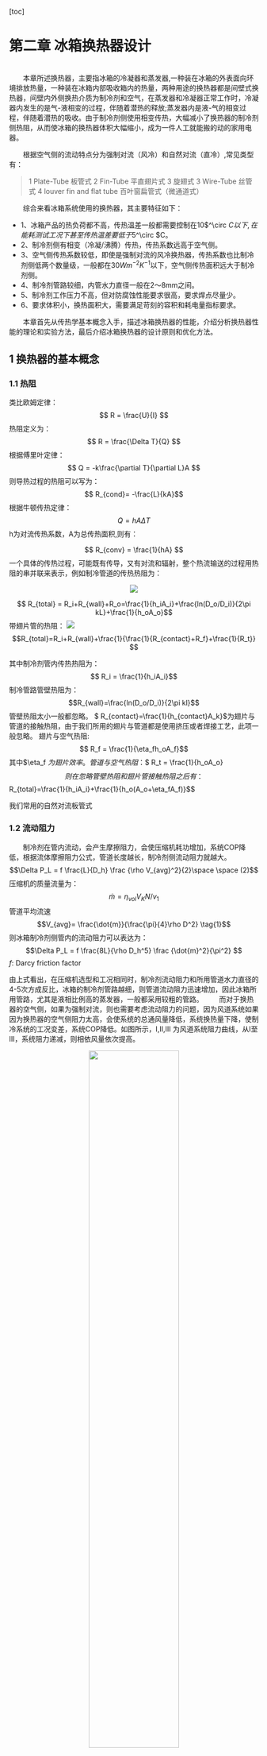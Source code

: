 
[toc]
# 第二章 冰箱换热器设计
<br>
&emsp;&emsp;本章所述换热器，主要指冰箱的冷凝器和蒸发器,一种装在冰箱的外表面向环境排放热量，一种装在冰箱内部吸收箱内的热量，两种用途的换热器都是间壁式换热器，间壁内外侧换热介质为制冷剂和空气，在蒸发器和冷凝器正常工作时，冷凝器内发生的是气-液相变的过程，伴随着潜热的释放;蒸发器内是液-气的相变过程，伴随着潜热的吸收。由于制冷剂侧使用相变传热，大幅减小了换热器的制冷剂侧热阻，从而使冰箱的换热器体积大幅缩小，成为一件人工就能搬的动的家用电器。

&emsp;&emsp;根据空气侧的流动特点分为强制对流（风冷）和自然对流（直冷）,常见类型有：
>1 Plate-Tube   板管式
>2 Fin-Tube     平直翅片式
>3 旋翅式
>3 Wire-Tube    丝管式
>4 louver fin and flat tube 百叶窗扁管式（微通道式）

&emsp;&emsp;综合来看冰箱系统使用的换热器，其主要特征如下：
+ 1、冰箱产品的热负荷都不高，传热温差一般都需要控制在10$^\circ $C 以下,在能耗测试工况下甚至传热温差要低于5$^\circ $C。
+ 2、制冷剂侧有相变（冷凝/沸腾）传热，传热系数远高于空气侧。
+ 3、空气侧传热系数较低，即使是强制对流的风冷换热器，传热系数也比制冷剂侧低两个数量级，一般都在30$W  m^{-2}K^{-1}$以下，空气侧传热面积远大于制冷剂侧。
+ 4、制冷剂管路较细，内管水力直径一般在2～8mm之间。
+ 5、制冷剂工作压力不高，但对防腐蚀性能要求很高，要求焊点尽量少。
+ 6、要求体积小，换热面积大，需要满足苛刻的容积和耗电量指标要求。

&emsp;&emsp;本章首先从传热学基本概念入手，描述冰箱换热器的性能，介绍分析换热器性能的理论和实验方法，最后介绍冰箱换热器的设计原则和优化方法。




## 1 换热器的基本概念

### 1.1 热阻
类比欧姆定律：$$ R = \frac{U}{I} $$
热阻定义为：
$$ R = \frac{\Delta T}{Q} $$
根据傅里叶定律：
$$ Q = -k\frac{\partial T}{\partial L}A
$$
则导热过程的热阻可以写为：
$$ R_{cond}= -\frac{L}{kA}$$
根据牛顿传热定律：
$$ Q = hA\Delta T $$ h为对流传热系数，A为总传热面积,则有：

 $$ R_{conv} = \frac{1}{hA} $$
 一个具体的传热过程，可能既有传导，又有对流和辐射，整个热流输送的过程用热阻的串并联来表示，例如制冷管道的传热热阻为：
<center> <img src = "tube_heat_resistance.png"> </center>

$$ R_{total} = R_i+R_{wall}+R_o=\frac{1}{h_iA_i}+\frac{ln(D_o/D_i)}{2\pi kL}+\frac{1}{h_oA_o}$$
带翅片管的热阻：
<img src="fin_tube_resist.jpg">
$$R_{total}=R_i+R_{wall}+\frac{1}{\frac{1}{R_{contact}+R_f}+\frac{1}{R_t}}
$$

其中制冷剂管内传热热阻为：
$$ R_i = \frac{1}{h_iA_i}$$
制冷管路管壁热阻为：
$$R_{wall}=\frac{ln(D_o/D_i)}{2\pi kl}$$
管壁热阻太小一般都忽略。
$ R_{contact}=\frac{1}{h_{contact}A_k}$为翅片与管道的接触热阻，由于我们所用的翅片与管道都是使用挤压或者焊接工艺，此项一般忽略。
翅片与空气热阻:
$$ R_f = \frac{1}{\eta_fh_oA_f}$$其中$\eta_f $为翅片效率。
管道与空气热阻：$$ R_t = \frac{1}{h_oA_o}$$
则在忽略管壁热阻和翅片管接触热阻之后有：
$$R_{total}=\frac{1}{h_iA_i}+\frac{1}{h_o(A_o+\eta_fA_f)}$$

我们常用的自然对流板管式
### 1.2 流动阻力
&emsp;&emsp;制冷剂在管内流动，会产生摩擦阻力，会使压缩机耗功增加，系统COP降低，根据流体摩擦阻力公式，管道长度越长，制冷剂侧流动阻力就越大。
$$\Delta P_L = f \frac{L}{D_h} \frac {\rho V_{avg}^2}{2}\space \space (2)$$ 
压缩机的质量流量为：
$$\dot{m}= \eta_{vol}V_KN/v_1
$$ 
管道平均流速$$V_{avg}= \frac{\dot{m}}{\frac{\pi}{4}\rho D^2} \tag{1}$$
则冰箱制冷剂侧管内的流动阻力可以表达为：
$$\Delta P_L = f \frac{8L}{\rho D_h^5} \frac {\dot{m}^2}{\pi^2} $$ 
$f$: Darcy friction factor 

由上式看出，在压缩机选型和工况相同时，制冷剂流动阻力和所用管道水力直径的4-5次方成反比，冰箱的制冷剂管路越细，则管道流动阻力迅速增加，因此冰箱所用管路，尤其是液相比例高的蒸发器，一般都采用较粗的管路。
&emsp;&emsp;而对于换热器的空气侧，如果为强制对流，则也需要考虑流动阻力的问题，因为风道系统如果因为换热器的空气侧阻力太高，会使系统的总通风量降低，系统换热量下降，使制冷系统的工况变差，系统COP降低。如图所示，I,II,III 为风道系统阻力曲线，从I至III，系统阻力递减，则相依风量依次提高。

<center><img src = "fan_curve.png" width = "60%"></center>
&emsp;&emsp;我们常见的斜插式翅片蒸发器：其Darcyfriction factor可以表示为：

$$  f = a Re^\alpha \epsilon^\beta N^\gamma$$

其中$\epsilon$为翅片总面积与盘管空气侧面积的比值，$N$为盘管排数。
一般来讲，盘管排数越多，翅片越密，流速越快则流动阻力越大。虽然管道越长，翅片越多，则换热面积越大，但考虑到流动阻力的增加，对制冷系统的作用不一定都是正面的。
### 1.3 努塞尔数和$j$因子
&emsp;&emsp;努塞尔数表征了换热器表面的对流换热与导热之间的差异，其定义为：
$$ Nu_{D_h}= \frac {h_aD_h}{k}$$
在调整多项参数测量完换热器的换热量后，需要把数据整理成Nusselt数与各种无量纲数之间的经验公式，例如斜插式换热器的空气侧传热性能可以表示为：
$$ Nu_{D_h}= 0.162Re_D^{0.62}  Pr^{1/3} $$
使用努塞尔数可以很方便地计算换热器的在变工况下的实际性能参数。
在技术文献中，经常可以看到另一种无量纲$j$因子表示法：
$$ j = \frac{h_a}{G_a  C_{p_a}}Pr_a^{2/3} $$
而$$Re_{D_h}= G_a D_h/\mu $$
  $$ Pr= \frac{\mu C_{p_a}}{k_a}$$
则可以得到关系式为：
$$ j = \frac{Nu_{D_h}}{Re_{D_h}}Pr^{-1/3}$$
&emsp;&emsp;由于冰箱换热器的换热性能和空气侧流动性能都非常重要，在相关研究换热器文献中，一般都会给出努塞尔数和f因子,或者$j$,$f$因子的数据和拟合结果。
### 1.3 换热面积的扩展与翅片效率
&emsp;&emsp;我们通常使用的间壁式换热器的管道一般为圆管，圆管的几何特征就是周长最小的时候获得最大的截面积，所以圆管的内部和外部传热面积都很小，直接使用圆形管路来当换热器是非常不经济的,使用其它形状的管道，在水力直径不变的条件下，其管内和管外的换热面积会略有增加，但也远远达不到理想的强化传热的效果。

&emsp;&emsp;水力直径的定义：
$$ D_h =\frac{4 \cdot A_c} {p}$$
&emsp;&emsp;为了增大换热面积，最常用的方法就是对管道进行肋化，即增加翅片，用焊接、粘接和挤压的方法将翅片和管路紧密连接在一起，使接触热阻最小化，虽然翅片与传热流体之间的温差要小于管道与传热介质之间的温差，但由于翅片面积远大于圆管的外表面积，并且翅片也可以保证很高的效率，增加翅片能够获得大幅的换热面积的提升。
翅片效率的定义：$$ \eta_{fin}=\frac{Actual \space heat\space  transfer\space  rate\space  from\space  the\space  fin}{Ideal \space heat\space  transfer\space  rate\space  from\space  the\space  fin}$$
&emsp;&emsp;上式可以理解为：由于翅片与传热流体间的温差小于管道与传热流体之间的温差，为了方便计算，假设翅片面积与传热流体间的温差等于管道与流体间的温差，那么计算传热面积时翅片面积需要打得折扣就是翅片效率。
&emsp;&emsp;以空气侧传热为例，对于方形平板翅片，其翅片效率为：
<img src ="fin_gemetry.jpg">
$$ \eta_{f}=\frac{ tanh(mH)} {mH}$$
$$m = \sqrt{\frac{h_ap}{k_fA_c}}$$
由于通常翅片都很薄，即$L>>\delta_f$，则m可以简化为$m =\sqrt{\frac{2h_a}{k_f\delta_f}}$
$mH$为无量纲数，翅片效率$\eta_{fin}$随$mH$值大小变化如图，虽然加长翅片可以增大翅片换热面积，但可以看出，翅片越长效率越低，所以在进行换热器设计时，要根据计算结果选择合适的翅片高度和效率，冰箱换热器一般要求翅片效率在85%~90%之间。
<center> <img src = "fin_efficiency.png"> </center>

## 2 冰箱换热器的结构与性能
&emsp;&emsp;在设计一款新冰箱时，需要通盘考虑结构、制冷和电气等模块的设计，制冷系统不仅要实现小型化，少占空间，还要能够实现较强的换热能力，这就对制冷系统的换热器的设计提出了非常高的要求。
理想的换热器设计目标为：
 + 低热阻
+ 占据冰箱的箱内空间少
+ 制冷剂侧摩擦阻力小，压缩机耗功低
+ 空气侧阻力小系统风量大，风机消耗功率低
+ 材料消耗少，成本低
为了实现以上目标，在实际设计中，必须理解换热器的结构及其物理性能之间的关系，作出正确的取舍，实现性能、结构和成本之间的平衡。

### 2.1 换热器的热阻构成
&emsp;&emsp;无论是自然对流换热器还是强制对流换热器，其总热阻都可以表示为一个热阻网络图，主要包括“制冷剂-管内壁热阻$R_i$”、“管壁热阻$R_{wall}$”、：“管道-翅片接触热阻$R_{contact}$”、“管外侧-空气对流热阻$R_o$”，“翅片-空气对流热阻$R_f$”等几部分。（注意翅片指起到增加空气侧传热面积的表面，如侧板冷凝器的侧板也可称之为翅片）那么这么多热阻构成部分，究竟哪块的热阻是最大的？在实际的设计中，应当怎样去优化热阻，获得最高的性价比呢？
<img src="pl_hr.jpg">
板管式换热器热阻
&emsp;&emsp;在换热器设计当中，优化占比最大部分的热阻，才能够获得较好的强化传热效果。在冰箱用的换热器中，由于管壁很薄，$R_{wall}$忽略不计，由于管道和翅片（平板）都是使用挤压或者粘接的方法进行连接，其接触热阻一般都在1%以下，所以在计算中也不出现，对于冰箱产品使用的小型换热器，那就是强化空气侧传热热阻（$R_o+R_f$),以下将用实例介绍板管式换热器和翅片式换热器的热阻分析实例：
&emsp;&emsp;取板管式换热器一个最小的换热单元，管道长度为1m，管道规格为$\phi 8×0.75mm$，平板尺寸尺寸为$1000mm×60mm$，管内制冷剂侧传热系数为： $h_i=1000 Wm^{-2} K^{-1}$,自然对流空气侧传热系数$h_a = 10Wm^{-2} K^{-1}$,则总热阻计算如下：

计算所用参数：
|名称|代数符号|单位|数值|备注|
|:--:|:--:|:--:|:--:|:--:|
|管道长度|$L_t$|$m$|1||L_t
|翅片长度|$L_f = L_t$|$m$|1||
|翅片高度|$H_p$|$m$|$25e-3$||
|翅片厚度|$\delta_f$|$m$|$0.4e-3$||
|管道内径|$D_i$|$m$|$6.5e-3$||
|管道外径|$\phi_o$|$m$|$8.0e-3$||
|空气侧翅片面积|$A_f=2L_f\cdot H_p$|$m^2$|$50e-3$||
|空气侧管道面积|$A_o$|$m^2$|$0$||
|铝合金导热系数|$k_f$|$Wm^{-1}K^{-1}$|$227$|
|制冷剂侧传热系数|$h_i$|$Wm^{-2}K^{-1}$|$1000$|
|空气侧传热系数|$h_a$|$Wm^{-2}K^{-1}$|$10$|
|翅片效率|$\eta_f =\frac {tanh(mH)}{mH}$ $m= \sqrt{\frac{h}{k_f\delta_f}}$|$\%$|$97.7$|
|空气侧总传热面积|$A_{tot}=A_o+\eta_fA_f$|$m^2$|$48.85e-3$||
|制冷剂侧传热面积|$A_i=\pi\cdot D_i$|$m^2$|$2.04e-2$||
|制冷剂侧热阻|$R_i = \frac{1}{h_iA_i}$|$K/W$|$4.9e-2$|
|空气侧热阻|$R_o = \frac{1}{h_a(A_o+\eta_fA_f)}$|$K/W$|2.05|
|总热阻|$R_{t} = \frac{1}{h_iA_i}+\frac{1}{h_aA_{tot}}$|$K/W$|$2.07$|
|制冷剂侧热阻占比|$R_i/R_t$|$\%$|$2.3$|
|空气侧热阻占比|$R_o/R_t$|$\%$|$97.7$|

由上表可以看出，制冷剂侧热阻占比非常低，所以才用强化制冷剂侧传热的办法对总热阻贡献基本为0。
有很多人认为将铝管压扁，然后粘接到换热板面上，就能够大幅提升换热性能，这可能吗？
+ 扁管虽然面积比圆管大，但管道并不和空气直接接触，空气侧有效传热面积几乎无变化
+ 采用粘接方式的板管换热器，无论是侧板冷凝器或者冷柜绕管蒸发器，其接触热阻占比很小，在2%以下，因为铝箔起到了良好的粘接（降低接触热阻）和肋化（增强管道对板面的导热）的作用。如下图B和C，C状态扁管与侧板有4mm宽的接触面积，但使用有限元软件计算出的侧板温度分布与圆管贴铝箔相差无几；但观察A和B的差别就可以看出铝箔对增强侧板换热的重要作用。
<img src = "aluminiumfoil_effect.jpg">
#### 2.1.2 斜插式翅片
以双孔斜插翅片为例，一个最小的换热单元包括：4根长度5mm的管道，50*36.1的带双1字孔的翅片，其总热阻
|名称|代数符号|单位|数值|备注|
|:--:|:--:|:--:|:--:|:--:|
|管道长度|$L_t$|$m$|$5e-3$||
|管道间距|$P_t$|$m$|$22e-3$||
|翅片长度|$L_f = L_t$|$m$|$50e-3$||
|翅片高度|$L_p$|$m$|$38.1e-3$||
|翅片厚度|$\delta_f$|$m$|$1.5e-4$||
|管道内径|$D_i$|$m$|$6.5e-3$||
制冷剂侧传热面积|$A_i=\pi\cdot D_i$|$m^2$|$4.08e-04$||
|管道外径|$\phi_o$|$m$|$8.0e-3$||
|空气侧翅片面积|$A_f=2(L_f\cdot H_p-P_t\cdot D_i\cdot 2-2\cdot \pi D_i^2/4)$|$m^2$|$2.90e-3$||
|空气侧管道面积|$A_o$|$m^2$|$5.03e-4$||
|铝合金导热系数|$k_f$|$Wm^{-1}K^{-1}$|$227$|
|制冷剂侧传热系数|$h_i$|$Wm^{-2}K^{-1}$|$1000$|
|空气侧传热系数|$h_a$|$Wm^{-2}K^{-1}$|$20$|
|翅片效率|$\eta_f =\frac {tanh(mH)}{mH}$ $m= \sqrt{\frac{2h}{k_f\delta_f}}$|$\%$|$95.8$|
|空气侧总传热面积|$A_{tot}=A_o+\eta_fA_f$|$m^2$|$3.32e-3$||
|
|制冷剂侧热阻|$R_i = \frac{1}{h_iA_i}$|$K/W$|$2.45$|
|空气侧热阻|$R_o = \frac{1}{h_a(A_o+\eta_fA_f)}$|$K/W$|$20.3$|
|总热阻|$R_{t} = \frac{1}{h_iA_i}+\frac{1}{h_aA_{tot}}$|$K/W$|$22.75$|
|制冷剂侧热阻占比|$R_i/R_t$|$\%$|$11$|
|空气侧热阻占比|$R_o/R_t$|$\%$|$89$|
由上表可以看出，由于强制对流换热器空气侧传热系数高、空气侧传热面积大，所以制冷剂侧热阻占比比板管式换热器有提升，但也不到15%，所以对于常用的冰箱换热器，靠优化制冷剂侧热阻提升换热性能是缘木求鱼。

### 2.2 肋化传热设计
&emsp;&emsp;上节已经分析得出结论，冰箱换热器的热阻最大部分在空气侧，总占比在85%以上，那么优化换热器性能就有两种有效的方法，一种是提高空气侧的传热系数，另一种是增大空气侧传热面积。而对于常规的换热器设计，我们很难去增强空气侧传热系数，那么就只剩下增大空气侧传热面积这一条路。
&emsp;&emsp;无限制增加空气侧换热面积是不可能的，以板管式换热器为例，冰箱可以贴冷凝器的侧板面积是一定的，顶多在U壳顶部再贴部分盘管，冰柜内部可以贴蒸发器的面积也是有限的，最多可以贴5面，那么我们在设计蒸发器的时候，就只能在面积一定的条件下，使用最少的材料，实现最强的换热器性能。以翅片式蒸发器为例，冰箱在结构设计时留给换热器的安装空间是固定的，不可能无限制增加，那么就只能在有限的空间内实现尽可能多的换热面积，并且满足空气侧阻力的增加并不会明显影响系统的通风量和换热性能，保证系统在结霜状态下的可靠性。
&emsp;&emsp;本节以板管式换热器和翅片式换热器为例，介绍冰箱换热器的肋化设计的优化方法。
#### 2.2.1 板管式换热器的肋化
&emsp;&emsp; 冰箱用板管式换热器只有一面是和空气接触，另一面都在发泡层内，可以近似认为另一面是绝热的，那么空气侧换热面积可以认为是一个宽度为2R（R为制冷剂盘管的弯管半径），长度为$L_t$的“宽面条”，其空气侧传热面积为:
$$ A_t = \eta_f A_P=2\eta_fRL_t$$ 
$$ \eta_f = \frac{tanh(mR)}{mR}$$
$R$为盘管的弯管半径，$m=\sqrt{\frac{h_a}{k_f\delta_p}}$
如果是盘管冷凝器,贴附铝箔厚度为0.15mm和0.015mm，则计算结果如下:
<img src="pl_fin_eff.png">
由上图可以看出盘管的弯管半径对总翅片效率影响较大，在30~40mm之间都可以保证翅片效率在85%以上，由于弯管半径越小排列盘管越长对成本不利，所以不需要太高的肋化效率。
同时可以看出铝箔厚度对肋化效果有一定影响，但也不是太大，可以使用较薄较宽的铝箔。
相同的原理可以用于绕管冷冻蒸发器，无论内胆是金属还是塑料，盘管间距$2R$只要在40~60mm之间就能保证板管换热器的翅片效率在85%以上，不需要把盘管绕的铝箔都叠在一起，反而影响盘管的贴附效果。

#### 2.2.2 翅片式换热器的肋化
&emsp;&emsp;目前常用的翅片式1换热器有拉胀蒸发器、斜插蒸发器、旋翅式冷凝器和微通道冷凝器这4种。本节将给出每种换热器的翅片效率计算方法和影响换热面积的关键参数。
拉胀和斜插：
这两种蒸发器其基本结构如下：拉胀式管道排布为顺排，斜插式为叉排；拉胀式先把管道插入翅片中，然后胀管；斜插式把管道挤入翅片上的1字孔内；这两种换热器的热力性能基本接近，其空气侧传热系数，单位体积内的换热面积也非常接近，只要安装体积相同，两种换热器的热力性能差距不大。
&emsp;&emsp;这两种翅片的肋化效率可以使用施密特方法计算：
$$ \eta_f = \frac {tanh(mH)} {mH} $$
$$ m = \sqrt {\frac{2h}{k_f \delta_f}}$$
$$ H = \frac {D_h}{2}(\rho'-1)(1+0.35ln \rho')$$
对于顺排管束:
$$ \rho' = 1.28 \frac{B}{D_h}\sqrt{\frac{L}{B}-0.2} $$
对于叉排管束：
$$ \rho' = 1.27 \frac{B}{D_h}\sqrt{\frac{L}{B}-0.3} $$
两种翅片的几何参数如下：

|管径|	8|	8.3|
|:--:|:--:|:--:|:--:|:--:|
|翅片间距|	5|	5|
翅片热导率	227	227
翅片厚度	0.15	0.15
单元管长	5	5
管道数量	4	1
管外换热面积	502.6548246	130.3760951
翅片宽度	50	25
翅片高度	38.1	27
翅片面积	2904.93807	1241.787841
水平管距B	22	25
竖直管距	38.1	30
L	21.99778398	19.52562419
rho	2.921824898	2.938794941
H	10.57213508	11.08175334
ha	20	20
m	34.27452443	34.27452443
uf	0.958415646	0.954533675
总管外环热面积	3286.79292	1315.704407
单元体积	9525	3375
	0.345070123	0.367937138
在空气侧传热系数相同，翅片厚度、材质相同的情况下，从两种换热器的翅片效率，单位体积内的传热面积都非常接近，可以近似认为这两种换热器的性能是等效的。


### 2.3 风冷换热器的性能测量方法
&emsp;&emsp;风冷换热器性能一般使用开口式风洞换热器实验台进行测量，其图示如下：
<img src="experiment.jpg">
由调速风机和空气调节装置提供恒定温度和流量的入口空气，流经换热器与水浴装置换热（一般水浴换热可以设置为进出口温差1度或0.5度），然后通过孔板流出，在水浴进出口放置温度传感器，在风洞内部放置流量、温度、压力(压差)测量装置。可以测得换热量、总通风量、出风静压、动压和蒸发器压降等参数。  
总换热量：

$$ \dot{Q}=\frac{1}{2}(\dot{Q}_a+\dot{Q}_w)=\frac{1}{2}[\dot{m}_aC_{P,a}(T_{a,out}-T_{a,in})+\dot{m}_wC_{P,w}(T_{w,in}-T_{w,out})]$$
$$UA = \frac{1}{R_{tot}}=\frac{\dot{Q}}{F\Delta T_{lm}}=\frac{\dot{Q}ln[(T_w-T_{a,in})/(T_w-T_{a,out})]}{(T_w-T_{a,in})-(T_w-T_{a,out})} $$
如果水浴进出口温差小于1K，则可令$F=1$,可以用上式很方便地计算出换热器的总热阻，制冷剂侧热阻一般采用$Dittus—Bolter$公式进行计算，则有：
$$\frac{1}{UA}=\frac{1}{UA_w}+\frac{1}{h_a(A_o+\eta_fA_{fin})}$$
$$ h_a =\frac{1}{(A_o+\eta_fA_{fin})(\frac{1}{UA}-\frac{1}{UA_w})}$$
ha可以通过差值法求出精确值。
在换热器的空气侧上下游布置压差测量装置，则可以测量出空气侧的压差$\Delta P$,则摩擦因子可以使用下式进行计算：
$$ f = \frac{A_{min}}{A_o}\frac{\rho_a}{\rho_{a,in}}\{ \frac{2\Delta p_a \rho_{a,in}}{G_{a,max}^2}-(\frac{\rho_{a,in}}{\rho_{a,out}}-1)(1+\frac{A_{min}^2}{A_{face}^2})   \}$$
改变实验输入变量或者改变换热器的几何参数，测量出多组$h_a$,$f$数据后，就可以使用最小二乘法整理出换热器的$j$,$f$因子与各种无量纲数之间的经验公式。如：
$$ j = 0.5685Re_a^{-0.4446}\epsilon^{-0.3824} $$
其中$\epsilon$是翅片的肋化系数，N为管道排数。
$$ f = 5.9051Re_a^{-0.2973}\epsilon^{-0.7487}(N/2)^{-0.4379}
$$
需要注意的是，冰箱换热器的空气侧通风量一般都不高，通常都在$50m^3/h$以下，即不到$30cfm$,$1cfm = 1.73m^3/h$流速较低，和空调等高通风量的换热器有很大差异。
冰箱换热器的空气侧传热性能和流动阻力特性对冰箱系统的设计都很重要。传热性能差，也许只需要在压缩机或者其它部件上增加成本补偿便可;如果换热器的流动阻力大，则有可能造成系统通风量大幅降低，系统性能和可靠性大幅降低。

### 2.3.2 如何根据整机实验数据分析换热器性能
主要根据空气温度与蒸发器温度之间的差值来判断换热器性能的好坏，即在冷凝器侧，比较冷凝器与环温的差值；在蒸发器侧，在冷冻室单独循环时冷冻室空气温度与蒸发温度的差值。
也可以通过箱体拉低温运行至平衡态，即蒸发、冷凝温度恒定后，使用压缩机性能曲线，根据采集到的冷凝、蒸发、回气，过冷温度的数据计算出蒸发侧的制冷量和冷凝器侧的散热量，再除以蒸发端和冷凝端的传热温差，得到名义上的冷凝器和蒸发器热阻。

## 3 常见换热器的设计思路
&emsp;&emsp;冰箱换热器设计的核心目标就是：
><h2>在有限的空间内如何使用尽量少的材料使换热器的热阻最小化</h2>
针对不同类型的换热器，优化性能，降低成本的方法略有差别，但原理上基本相同，以下就目前最常用的四种换热器类型做简单介绍：
### 3.1 板管式
&emsp;&emsp;板管式换热器是最常见的直冷式换热器类型，当冷凝器使用时贴在冰箱的侧板上；当蒸发器使用时贴在冰箱内胆上，其结构特点如下：
+ 将冰箱外/内表面作为传热表面，制冷剂管道并不直接和空气换热，总换热面积为：$A_{tot}=\eta_{f_{pl}}A_{surface}$
+ 基本都是预装在箱体发泡层内，不占用箱体的容积，但会增加箱体的热负荷
+ 制冷剂管道与换热表面靠铝箔或胶水压合粘结在一起，铝箔起到了减小接触热阻、增大传热系数的作用。
+ 制冷剂管道的水力直径对总换热面积影响不大，但对于制冷剂侧流动阻力影响较大，一般当冷凝器使用时可以选择较小的直径$\phi_c>2.5mm$，当蒸发器使用时水力直径要大一些，一般在$\phi_e>5mm$
+ 基本上当箱体结构设计确定，可以贴附制冷管路的最大表面积也就确定了，要增加换热面积就只能靠提高换热器表面的“翅片效率”，当然盘管间距越小翅片效率越高，但同时消耗管材也会增加，需要在性能和成本之间取得一个平衡。

### 3.1.1 板管式换热器的翅片效率
&emsp;&emsp;根据冰箱系统的特点，当热阻变化幅度在5%左右时，冰箱性能差异很小，所以板管式换热器的翅片效率不需要太高，在$85 \% -90\%$之间即可。
&emsp;&emsp; 调节冰箱表面的翅片效率主要靠调整管道的排列间距，根据翅片效率计算公式，盘管间距对翅片效率影响较大
$$ \eta_{f_pl} =\frac{tanh(mR)} {mR}$$
贴附铝箔厚度对翅片效率有一定影响，但也不会造成换热面积产品较大差异$(>10\%)$
<img src="pl_fin_eff2.png">
&emsp;&emsp;总结板管换热器的设计要点如下：
1、充分利用可以贴附换热器的表面，但需要平衡箱体的热负荷是否增加
2、管道和平板的接触热阻占比较小，异形管道对性能没有帮助。
3、排布管道尽量均匀排布在换热表面上，但只需要保证85%以上的翅片效率即可，即盘管弯管半径在25~35mm之间。

### 3.2 平直翅片式
&emsp;&emsp;平直翅片式指常用的斜插和拉胀式换热器，通常在冰箱系统中只作为蒸发器使用，翅片为矩形，和管道通过挤压方式形成良好的热接触，这两种换热器的性能非常接近，在体积相同时可以互换使用。
#### 3.2.1 斜插和拉胀的空气侧传热性能
比较在相同通风量的情况下的换热性能
#### 3.2.2 斜插和拉胀的空气侧阻力

#### 3.2.3 结构设计与结霜

#### 3.2.4 设计核心要点：

翅片式换热器的设计要点：
1、尽量要设计较大的换热器预留空间，要在有限的空间内排布尽量多的翅片。
2、翅片密度不能太密，$f_p>=5mm$管道排布间距只需要起到良好的肋化肋化效果就行了，保证翅片效率>90%即可，不需要太多管道。
3、翅片的迎风面积是空气侧流阻设计的关键参数，面积小了则空气流速加快，阻力迅速增加。
4、非连续短翅片具有低流动阻力的特性，在遇到空气侧阻力较大的场合可以使用。

### 3.3 旋翅式
&emsp;&emsp;旋翅式换热器是在运动的管道表面缠绕方形翅片加工成的螺旋式翅片换热器，通常用作冰箱的冷凝器，见下图：
其表面积计算如下：
$L$: 管道长度
$f_P$: 翅片间距
$H$: 翅片宽度
$r_0$:管道外径
$$ A_{tot}= 2\pi \cdot r_0 \cdot L+ \frac{2\pi \cdot (r_e^2-r_0^2) \cdot L}{f_P} \cdot \eta_f $$
旋翅式可以借用使用圆环翅片的效率计算公式：
$$ \eta_f = \frac{2r_0B_1}{m(r_e^2-r_0^2)}
$$$$ B_1= \frac {I_1(mr_e)K_1(mr_0)-K_1(mr_e)I_1(mr_0)} {I_0(mr_0)K_1(mr_e)+I_1(mr_e)K_0(mr_0)}$$
其中$I_1,I_0,K_1,K_0$均为贝塞尔函数。
按照上述公式，代入常规旋翅式换热器参数：
$r_0 = 2.38mm$, $f_p = 5mm$,管道长度$L=1000mm$，则有：
<center><img src = "area_&_fin_efficicency.png"></center>

目前我们使用的常规旋翅的 $r_e=7.5mm $，其翅片效率仍然很高,可以适当提高其翅片高度，从而获得更大的换热面积，如$r_e = 7.5mm$，换热面积会增大30%以上，同时仍然保持较高的换热效率。
<img src= "cir_fin_7.5mm.png">
<img src = "cir_fin_9.5mm.png">
设计旋翅式的原则:
1、总换热面积和管道长度成正比，和翅片间距成反比；
2、用作冰箱冷凝器，可以提高绕翅的宽度以降低管道长度，在同等换热面积的条件下减小材料消耗。
3、尽量在满足加工工艺要求的前提下，使用较薄的铝带或钢带来进行绕翅。

### 3.4 扁平管百叶窗式（微通道式）
&emsp;&emsp;常见的“微通道换热器”，指使用扁平多孔管（口琴管）钎焊百叶窗式翅片的空气冷却式换热器，此类换热器在化工和HVAC系统中有非常广泛的应用，由于其结构紧凑，重量轻，换热能力强的特点，近年来也开始在冰箱上做为压缩机仓冷凝器使用。 <center>
<img src="flat_tube.jpg" width=60%>
<img src="louvered_fin_2.jpg" width=60%>
<img src="weitongdao.jpg" width=60%>
</center>
&emsp;&emsp;扁管百页窗式换热器和常用的管翅式换热器相比，具有如下特点：

 +  翅片法向与空气流向垂直，翅片间距很小
 +  使用扁管代替圆管，减小了换热器的轮廓阻力；圆管尾游区域换热性能衰减幅度小。
 + 空气侧为层流，使用百叶窗翅片阻断热边界层生长，增强换热；
  <img src="geometry.png">
  <img src="flow_visual_1.jpg">
  <img src = "flow_visual_2.jpg">
 +  单位体积内的换热面积和换热量都是目前冰箱换热器中最高的
    图为同一台冰箱可以使用的旋翅冷凝器和微通道换热器，其中微通道的换热器的宽度尺寸只有旋翅的1/3，但实际换热性能优于旋翅式。原有有三点：
    <img src = "MC_spiral_fin.jpg">
    + 1、使用小间距折叠翅片和扁平管在很小的空间内制作出了很大的换热面积，以fp=3.5 mm，T
    + 2、 使用百叶窗翅片阻断热边界层的持续生长，获得较高的空气侧传热系数，根据实验数据推算，其空气侧传热系数$ h_a >30Wm^{-2}K^{-1}$通常使用的强制对流冷凝器，如丝管式和旋翅式，其空气侧传热系数最高也就在$ 25Wm^{-2}K^{-1}$左右。
  <img src = "microchannel.png">
设计旋翅式的注意事项：
1、 翅片间距不宜太小
2、管道越宽，翅片越长，换热面积越大，但相应的流动阻力会增加，传热系数会下降，并且材料成本会增加
3、压缩机仓截面积对该类型换热器的设计有较大影响，如果横截面积较大，则单蛇形管就能达到设计指标；如果冰箱使用窄压缩机仓设计，则有可能需要使用双盘管设计，材料成本会大幅上升。

小结：

